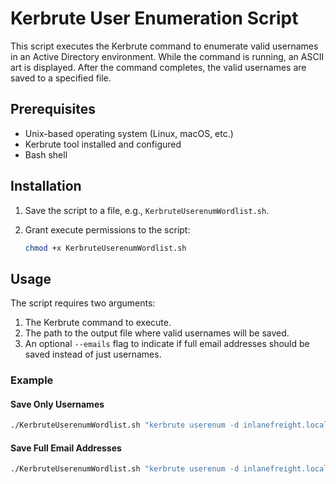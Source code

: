 # Kerbrute User Enumeration Script

This script executes the Kerbrute command to enumerate valid usernames in an Active Directory environment. While the command is running, an ASCII art is displayed. After the command completes, the valid usernames are saved to a specified file.

## Prerequisites

- Unix-based operating system (Linux, macOS, etc.)
- Kerbrute tool installed and configured
- Bash shell

## Installation

1. Save the script to a file, e.g., `KerbruteUserenumWordlist.sh`.
2. Grant execute permissions to the script:

    ```bash
    chmod +x KerbruteUserenumWordlist.sh
    ```

## Usage

The script requires two arguments:
1. The Kerbrute command to execute.
2. The path to the output file where valid usernames will be saved.
3. An optional `--emails` flag to indicate if full email addresses should be saved instead of just usernames.

### Example

#### Save Only Usernames

```bash
./KerbruteUserenumWordlist.sh "kerbrute userenum -d inlanefreight.local --dc 172.16.5.5 /usr/share/seclists/Usernames/top-usernames-shortlist.txt" valid_usernames.txt
```

#### Save Full Email Addresses

```bash
./KerbruteUserenumWordlist.sh "kerbrute userenum -d inlanefreight.local --dc 172.16.5.5 /usr/share/seclists/Usernames/top-usernames-shortlist.txt" valid_usernames.txt --emails
```

